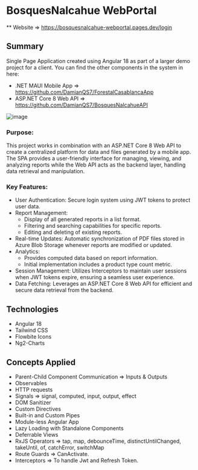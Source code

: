 # BosquesNalcahue WebPortal
** Website => https://bosquesnalcahue-webportal.pages.dev/login

## Summary
Single Page Application created using Angular 18 as part of a larger demo project for a client. You can find the other components in the system in here:
- .NET MAUI Mobile App => https://github.com/DamianQS7/ForestalCasablancaApp
- ASP.NET Core 8 Web API => https://github.com/DamianQS7/BosquesNalcahueAPI

![image](https://github.com/user-attachments/assets/f744d884-a4c9-4599-9ce5-23a5c489955b)


### Purpose:
This project works in combination with an ASP.NET Core 8 Web API to create a centralized platform for data and files generated by a mobile app. The SPA provides a user-friendly interface for managing, viewing, and analyzing reports while the Web API acts as the backend layer, handling data retrieval and manipulation.

### Key Features:

* User Authentication: Secure login system using JWT tokens to protect user data.
* Report Management:
  - Display of all generated reports in a list format.
  - Filtering and searching capabilities for specific reports.
  - Editing and deleting of existing reports.
* Real-time Updates: Automatic synchronization of PDF files stored in Azure Blob Storage whenever reports are modified or updated.
* Analytics:
  - Provides computed data based on report information.
  - Initial implementation includes a product type count metric.
* Session Management: Utilizes Interceptors to maintain user sessions when JWT tokens expire, ensuring a seamless user experience.
* Data Fetching: Leverages an ASP.NET Core 8 Web API for efficient and secure data retrieval from the backend.

## Technologies
* Angular 18
* Tailwind CSS
* Flowbite Icons
* Ng2-Charts

## Concepts Applied
* Parent-Child Component Communication => Inputs & Outputs
* Observables
* HTTP requests
* Signals => signal, computed, input, output, effect
* DOM Sanitizer
* Custom Directives
* Built-in and Custom Pipes
* Module-less Angular App
* Lazy Loading with Standalone Components
* Deferrable Views
* RxJS Operators => tap, map, debounceTime, distinctUntilChanged, takeUntil, of, catchError, switchMap
* Route Guards => CanActivate.
* Interceptors => To handle Jwt and Refresh Token.
